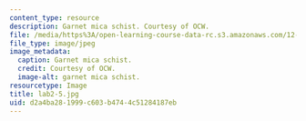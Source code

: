```yaml
---
content_type: resource
description: Garnet mica schist. Courtesy of OCW.
file: /media/https%3A/open-learning-course-data-rc.s3.amazonaws.com/12-108-structure-of-earth-materials-fall-2004/d2a4ba281999c603b4744c51284187eb_lab2-5.jpg
file_type: image/jpeg
image_metadata:
  caption: Garnet mica schist.
  credit: Courtesy of OCW.
  image-alt: garnet mica schist.
resourcetype: Image
title: lab2-5.jpg
uid: d2a4ba28-1999-c603-b474-4c51284187eb
---
```


